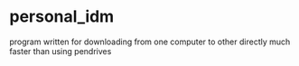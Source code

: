 # personal_idm
program written for downloading from one computer to other directly much faster than using pendrives


